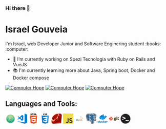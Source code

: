 ### Hi there 👋
<h1><b>Israel Gouveia</b></h1
<b>I'm Israel, web Developer Junior and Software Enginering student :books: :computer:</b>

- 🔭 I’m currently working on Spezi Tecnologia with Ruby on Rails and VueJS
- :books: I'm currently learning more about Java, Spring boot, Docker and Docker compose





<p>
<a href="https://t.me/IsraeelGouveia"><img src= "https://user-images.githubusercontent.com/43561785/118411002-ce5d3100-b668-11eb-9552-0e73c43401ab.jpg" width="50" height="50" alt="Computer Hope"/><a>
<a href="https://bit.ly/3xKMy8g"><img src="https://user-images.githubusercontent.com/43561785/118411687-2cd7de80-b66c-11eb-91a1-8bb0ecd9cf49.jpg" width="50" height="50" alt="Computer Hope"/><a>
<a href="https://bit.ly/2Svw1oN"><img src="https://user-images.githubusercontent.com/43561785/118412239-49c1e100-b66f-11eb-80ae-7f2fe200f4d1.png" width="50" height="50" alt="Computer Hope"/><a>
</p>
  
  
  
  <h2><b>Languages and Tools:</b></h2> 
<p>
  <img src="https://raw.githubusercontent.com/github/explore/80688e429a7d4ef2fca1e82350fe8e3517d3494d/topics/atom/atom.png" width="32" height="32" alt="Computer Hope"/>
     <img src="https://raw.githubusercontent.com/github/explore/80688e429a7d4ef2fca1e82350fe8e3517d3494d/topics/visual-studio-code/visual-studio-code.png" width="32" height="32" alt="Computer Hope"/>
   <img src="https://raw.githubusercontent.com/github/explore/80688e429a7d4ef2fca1e82350fe8e3517d3494d/topics/html/html.png" width="32" height="32" alt="Computer Hope"/>
  <img src="https://raw.githubusercontent.com/github/explore/80688e429a7d4ef2fca1e82350fe8e3517d3494d/topics/css/css.png" width="32" height="32" alt="Computer Hope"/>
  <img src="https://raw.githubusercontent.com/github/explore/80688e429a7d4ef2fca1e82350fe8e3517d3494d/topics/ruby/ruby.png" width="32" height="32" alt="Computer Hope"/>
 <img src="https://raw.githubusercontent.com/github/explore/80688e429a7d4ef2fca1e82350fe8e3517d3494d/topics/javascript/javascript.png" width="32" height="32" alt="Computer Hope"/>
  <img src="https://raw.githubusercontent.com/github/explore/80688e429a7d4ef2fca1e82350fe8e3517d3494d/topics/mysql/mysql.png" width="32" height="32" alt="Computer Hope"/>
  <img src="https://raw.githubusercontent.com/github/explore/80688e429a7d4ef2fca1e82350fe8e3517d3494d/topics/postgresql/postgresql.png" width="32" height="32" alt="Computer Hope"/>
    <img src="https://raw.githubusercontent.com/github/explore/80688e429a7d4ef2fca1e82350fe8e3517d3494d/topics/docker/docker.png" width="32" height="32" alt="Computer Hope"/>
   <img src="https://raw.githubusercontent.com/github/explore/80688e429a7d4ef2fca1e82350fe8e3517d3494d/topics/git/git.png" width="32" height="32" alt="Computer Hope"/>
    <img src="https://raw.githubusercontent.com/github/explore/d92924b1d925bb134e308bd29c9de6c302ed3beb/topics/terminal/terminal.png" width="32" height="32" alt="Computer Hope"/>
  

  
  </p>
